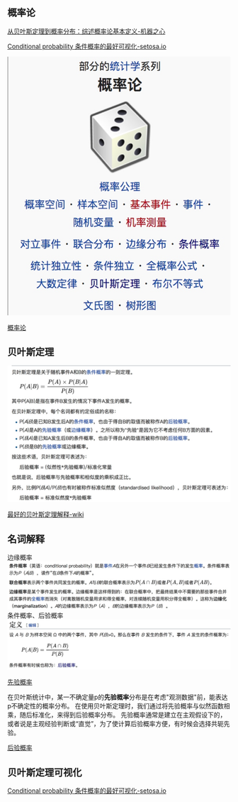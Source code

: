 ## 概率论

[从贝叶斯定理到概率分布：综述概率论基本定义-机器之心](https://www.jiqizhixin.com/articles/2017-09-20-10)

[Conditional probability 条件概率的最好可视化-setosa.io](http://setosa.io/ev/conditional-probability/)

![](./_image/2018-09-17-10-51-34.jpg?r=54)

[概率论](https://zh.wikipedia.org/wiki/%E6%A6%82%E7%8E%87%E8%AE%BA)

## 贝叶斯定理
![](./_image/2018-09-17-10-14-05.jpg)

[最好的贝叶斯定理解释-wiki](https://zh.wikipedia.org/wiki/%E8%B4%9D%E5%8F%B6%E6%96%AF%E5%AE%9A%E7%90%86)

## 名词解释
边缘概率
![](./_image/2018-09-17-10-40-05.jpg)
条件概率、后验概率
![](./_image/2018-09-17-10-40-51.jpg)

[先验概率](https://zh.wikipedia.org/wiki/%E5%85%88%E9%AA%8C%E6%A6%82%E7%8E%87)

在贝叶斯统计中，某一不确定量p的**先验概率**分布是在考虑"观测数据"前，能表达p不确定性的概率分布。
在使用贝叶斯定理时，我们通过将先验概率与似然函数相乘，随后标准化，来得到后验概率分布。
先验概率通常是建立在主观假设下的，或者说是主观经验判断或“直觉”，为了使计算后验概率方便，有时候会选择共轭先验。

[后验概率](https://zh.wikipedia.org/wiki/%E5%90%8E%E9%AA%8C%E6%A6%82%E7%8E%87)

## 贝叶斯定理可视化

[Conditional probability 条件概率的最好可视化-setosa.io](http://setosa.io/ev/conditional-probability/)